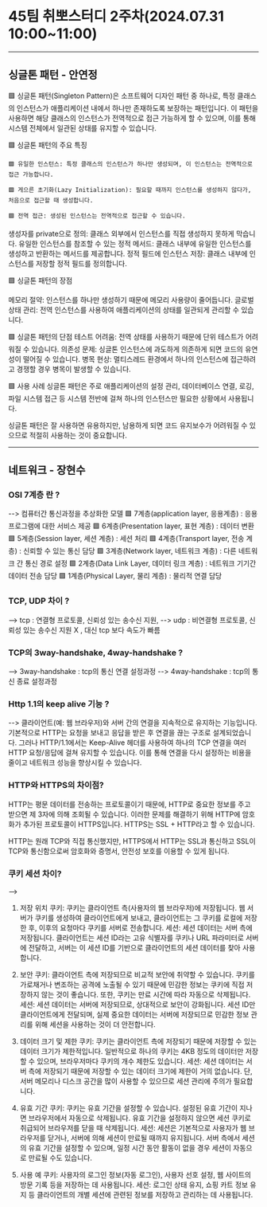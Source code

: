 # 45팀 취뽀스터디 2주차(2024.07.31 10:00~11:00)

--------------------------------------------------------------------

## 싱글톤 패턴 - 안연정
🟩 싱글톤 패턴(Singleton Pattern)은 소프트웨어 디자인 패턴 중 하나로, 
특정 클래스의 인스턴스가 애플리케이션 내에서 하나만 존재하도록 보장하는 패턴입니다. 이 패턴을 사용하면 해당 클래스의 인스턴스가 전역적으로 접근 가능하게 할 수 있으며, 이를 통해 시스템 전체에서 일관된 상태를 유지할 수 있습니다.

🟩 싱글톤 패턴의 주요 특징

    🟩 유일한 인스턴스: 특정 클래스의 인스턴스가 하나만 생성되며, 이 인스턴스는 전역적으로 접근 가능합니다.

    🟩 게으른 초기화(Lazy Initialization): 필요할 때까지 인스턴스를 생성하지 않다가, 처음으로 접근할 때 생성합니다.

    🟩 전역 접근: 생성된 인스턴스는 전역적으로 접근할 수 있습니다.



생성자를 private으로 정의: 클래스 외부에서 인스턴스를 직접 생성하지 못하게 막습니다.
유일한 인스턴스를 참조할 수 있는 정적 메서드: 클래스 내부에 유일한 인스턴스를 생성하고 반환하는 메서드를 제공합니다.
정적 필드에 인스턴스 저장: 클래스 내부에 인스턴스를 저장할 정적 필드를 정의합니다.

🟩 싱글톤 패턴의 장점

메모리 절약: 인스턴스를 하나만 생성하기 때문에 메모리 사용량이 줄어듭니다.
글로벌 상태 관리: 전역 인스턴스를 사용하여 애플리케이션의 상태를 일관되게 관리할 수 있습니다.

🟩 싱글톤 패턴의 단점
테스트 어려움: 전역 상태를 사용하기 때문에 단위 테스트가 어려워질 수 있습니다.
의존성 문제: 싱글톤 인스턴스에 과도하게 의존하게 되면 코드의 유연성이 떨어질 수 있습니다.
병목 현상: 멀티스레드 환경에서 하나의 인스턴스에 접근하려고 경쟁할 경우 병목이 발생할 수 있습니다.

🟩 사용 사례
싱글톤 패턴은 주로 애플리케이션의 설정 관리, 데이터베이스 연결, 로깅, 파일 시스템 접근 등 시스템 전반에 걸쳐 하나의 인스턴스만 필요한 상황에서 사용됩니다.

싱글톤 패턴은 잘 사용하면 유용하지만, 남용하게 되면 코드 유지보수가 어려워질 수 있으므로 적절히 사용하는 것이 중요합니다.

--------------------------------------------------------------------

## 네트워크 - 장현수

### OSI 7계층 란 ?
--> 컴퓨터간 통신과정을 추상화한 모델
🟩 7계층(application layer, 응용계층) : 응용 프로그램에 대한 서비스 제공
🟩 6계층(Presentation layer, 표현 계층) : 데이터 변환
🟩 5계층(Session layer, 세션 계층) : 세션 처리
🟩 4계층(Transport layer, 전송 계층) : 신뢰할 수 있는 통신 담당
🟩 3계층(Network layer, 네트워크 계층) : 다른 네트워크 간 통신 경로 설정
🟩 2계층(Data Link Layer, 데이터 링크 계층) : 네트워크 기기간 데이터 전송 담당
🟩 1계층(Physical Layer, 물리 계층) : 물리적 연결 담당


### TCP, UDP 차이 ?
--> tcp : 연결형 프로토콜, 신뢰성 있는 송수신 지원,
--> udp : 비연결형 프로토콜, 신뢰성 있는 송수신 지원 X , 대신 tcp 보다 속도가 빠름


### TCP의 3way-handshake, 4way-handshake ?
--> 3way-handshake : tcp의 통신 연결 설정과정
--> 4way-handshake : tcp의 통신 종료 설정과정


### Http 1.1의 keep alive 기능 ?
--> 클라이언트(예: 웹 브라우저)와 서버 간의 연결을 지속적으로 유지하는 기능입니다. 기본적으로 HTTP는 요청을 보내고 응답을 받은 후 연결을 끊는 구조로 설계되었습니다. 그러나 HTTP/1.1에서는 Keep-Alive 헤더를 사용하여 하나의 TCP 연결을 여러 HTTP 요청/응답에 걸쳐 유지할 수 있습니다. 이를 통해 연결을 다시 설정하는 비용을 줄이고 네트워크 성능을 향상시킬 수 있습니다.

### HTTP와 HTTPS의 차이점?

HTTP는 평문 데이터를 전송하는 프로토콜이기 때문에, HTTP로 중요한 정보를 주고 받으면 제 3자에 의해 조회될 수 있습니다.
이러한 문제를 해결하기 위해 HTTP에 암호화가 추가된 프로토콜이 HTTPS입니다.
HTTPS는 SSL + HTTP라고 할 수 있습니다.

HTTP는 원래 TCP와 직접 통신했지만, HTTPS에서 HTTP는 SSL과 통신하고 SSL이 TCP와 통신함으로써 암호화와 증명서, 안전성 보호를 이용할 수 있게 됩니다.

### 쿠키 세션 차이?
--> 
1. 저장 위치
쿠키: 쿠키는 클라이언트 측(사용자의 웹 브라우저)에 저장됩니다. 웹 서버가 쿠키를 생성하여 클라이언트에게 보내고, 클라이언트는 그 쿠키를 로컬에 저장한 후, 이후의 요청마다 쿠키를 서버로 전송합니다.
세션: 세션 데이터는 서버 측에 저장됩니다. 클라이언트는 세션 ID라는 고유 식별자를 쿠키나 URL 파라미터로 서버에 전달하고, 서버는 이 세션 ID를 기반으로 클라이언트의 세션 데이터를 찾아 사용합니다.

2. 보안
쿠키: 클라이언트 측에 저장되므로 비교적 보안에 취약할 수 있습니다. 쿠키를 가로채거나 변조하는 공격에 노출될 수 있기 때문에 민감한 정보는 쿠키에 직접 저장하지 않는 것이 좋습니다. 또한, 쿠키는 만료 시간에 따라 자동으로 삭제됩니다.
세션: 세션 데이터는 서버에 저장되므로, 상대적으로 보안이 강화됩니다. 세션 ID만 클라이언트에게 전달되며, 실제 중요한 데이터는 서버에 저장되므로 민감한 정보 관리를 위해 세션을 사용하는 것이 더 안전합니다.

3. 데이터 크기 및 제한
쿠키: 쿠키는 클라이언트 측에 저장되기 때문에 저장할 수 있는 데이터 크기가 제한적입니다. 일반적으로 하나의 쿠키는 4KB 정도의 데이터만 저장할 수 있으며, 브라우저마다 쿠키의 개수 제한도 있습니다.
세션: 세션 데이터는 서버 측에 저장되기 때문에 저장할 수 있는 데이터 크기에 제한이 거의 없습니다. 단, 서버 메모리나 디스크 공간을 많이 사용할 수 있으므로 세션 관리에 주의가 필요합니다.

4. 유효 기간
쿠키: 쿠키는 유효 기간을 설정할 수 있습니다. 설정된 유효 기간이 지나면 브라우저에서 자동으로 삭제됩니다. 유효 기간을 설정하지 않으면 세션 쿠키로 취급되어 브라우저를 닫을 때 삭제됩니다.
세션: 세션은 기본적으로 사용자가 웹 브라우저를 닫거나, 서버에 의해 세션이 만료될 때까지 유지됩니다. 서버 측에서 세션의 유효 기간을 설정할 수 있으며, 일정 시간 동안 활동이 없을 경우 세션이 자동으로 만료될 수도 있습니다.

5. 사용 예
쿠키: 사용자의 로그인 정보(자동 로그인), 사용자 선호 설정, 웹 사이트의 방문 기록 등을 저장하는 데 사용됩니다.
세션: 로그인 상태 유지, 쇼핑 카트 정보 유지 등 클라이언트의 개별 세션에 관련된 정보를 저장하고 관리하는 데 사용됩니다.

